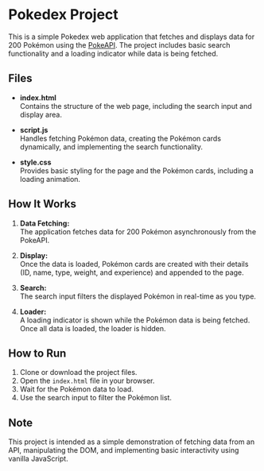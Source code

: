 # Pokedex Project

This is a simple Pokedex web application that fetches and displays data for 200 Pokémon using the [PokeAPI](https://pokeapi.co/). The project includes basic search functionality and a loading indicator while data is being fetched.

## Files

- **index.html**  
  Contains the structure of the web page, including the search input and display area.

- **script.js**  
  Handles fetching Pokémon data, creating the Pokémon cards dynamically, and implementing the search functionality.

- **style.css**  
  Provides basic styling for the page and the Pokémon cards, including a loading animation.

## How It Works

1. **Data Fetching:**  
   The application fetches data for 200 Pokémon asynchronously from the PokeAPI.

2. **Display:**  
   Once the data is loaded, Pokémon cards are created with their details (ID, name, type, weight, and experience) and appended to the page.

3. **Search:**  
   The search input filters the displayed Pokémon in real-time as you type.

4. **Loader:**  
   A loading indicator is shown while the Pokémon data is being fetched. Once all data is loaded, the loader is hidden.

## How to Run

1. Clone or download the project files.
2. Open the `index.html` file in your browser.
3. Wait for the Pokémon data to load.
4. Use the search input to filter the Pokémon list.

## Note

This project is intended as a simple demonstration of fetching data from an API, manipulating the DOM, and implementing basic interactivity using vanilla JavaScript.
